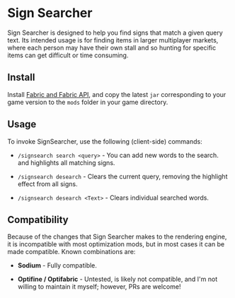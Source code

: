 # Sign Searcher

Sign Searcher is designed to help you find signs that match a given query text.
Its intended usage is for finding items in larger multiplayer markets, where
each person may have their own stall and so hunting for specific items can get
difficult or time consuming.

## Install

Install [Fabric and Fabric API](https://fabricmc.net/use/), and copy the latest
`jar` corresponding to your game version to the `mods` folder in your game
directory.

## Usage

To invoke SignSearcher, use the following (client-side) commands:

- `/signsearch search <query>` - You can add new words to the search. and highlights all matching signs.

- `/signsearch desearch` - Clears the current query, removing the
highlight effect from all signs.

- `/signsearch desearch <Text>` - Clears individual searched words.


## Compatibility

Because of the changes that Sign Searcher makes to the rendering engine, it is
incompatible with most optimization mods, but in most cases it can be made
compatible. Known combinations are:

- **Sodium** - Fully compatible.

- **Optifine / Optifabric** - Untested, is likely not compatible, and I'm not
willing to maintain it myself; however, PRs are welcome!
